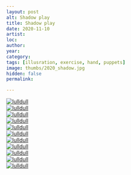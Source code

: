 ```yaml
---
layout: post
alt: Shadow play
title: Shadow play
date: 2020-11-10
artist: 
loc: 
author: 
year: 
category: 
tags: [illusration, exercise, hand, puppets]
image: thumbs/2020_shadow.jpg
hidden: false
permalink:

---
```




<div class="post_image">
	<a href="{{ site.baseurl }}/images/posts/2020_shadow/001.jpg" target="_blank">
	<img src="{{ site.baseurl }}/images/posts/2020_shadow/001.jpg" alt="lulldull"></a>
</div>

<div class="post_image">
	<a href="{{ site.baseurl }}/images/posts/2020_shadow/002.jpg" target="_blank">
	<img src="{{ site.baseurl }}/images/posts/2020_shadow/002.jpg" alt="lulldull"></a>
</div>

<div class="post_image">
	<a href="{{ site.baseurl }}/images/posts/2020_shadow/003.jpg" target="_blank">
	<img src="{{ site.baseurl }}/images/posts/2020_shadow/003.jpg" alt="lulldull"></a>
</div>

<div class="post_image">
	<a href="{{ site.baseurl }}/images/posts/2020_shadow/004.jpg" target="_blank">
	<img src="{{ site.baseurl }}/images/posts/2020_shadow/004.jpg" alt="lulldull"></a>
</div>

<div class="post_image">
	<a href="{{ site.baseurl }}/images/posts/2020_shadow/005.jpg" target="_blank">
	<img src="{{ site.baseurl }}/images/posts/2020_shadow/005.jpg" alt="lulldull"></a>
</div>

<div class="post_image">
	<a href="{{ site.baseurl }}/images/posts/2020_shadow/006.jpg" target="_blank">
	<img src="{{ site.baseurl }}/images/posts/2020_shadow/006.jpg" alt="lulldull"></a>
</div>

<div class="post_image">
	<a href="{{ site.baseurl }}/images/posts/2020_shadow/007.jpg" target="_blank">
	<img src="{{ site.baseurl }}/images/posts/2020_shadow/007.jpg" alt="lulldull"></a>
</div>

<div class="post_image">
	<a href="{{ site.baseurl }}/images/posts/2020_shadow/008.jpg" target="_blank">
	<img src="{{ site.baseurl }}/images/posts/2020_shadow/008.jpg" alt="lulldull"></a>
</div>

<div class="post_image">
	<a href="{{ site.baseurl }}/images/posts/2020_shadow/009.jpg" target="_blank">
	<img src="{{ site.baseurl }}/images/posts/2020_shadow/009.jpg" alt="lulldull"></a>
</div>

<div class="post_image">
	<a href="{{ site.baseurl }}/images/posts/2020_shadow/010.jpg" target="_blank">
	<img src="{{ site.baseurl }}/images/posts/2020_shadow/010.jpg" alt="lulldull"></a>
</div>

<div class="post_image">
	<a href="{{ site.baseurl }}/images/posts/2020_shadow/011.jpg" target="_blank">
	<img src="{{ site.baseurl }}/images/posts/2020_shadow/011.jpg" alt="lulldull"></a>
</div>